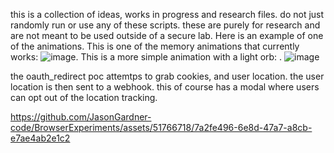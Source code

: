this is a collection of ideas, works in progress and research files. do not just randomly run or use any of these scripts. these are purely for research and are not meant to be used outside of a secure lab. Here is an example of one of the animations. This is one of the memory animations that currently works: ![image](https://github.com/JasonGardner-code/BrowserExperiments/assets/51766718/a36b40af-02da-4560-9840-03d985bac817). This is a more simple animation with a light orb: . ![image](https://github.com/JasonGardner-code/BrowserExperiments/assets/51766718/0d07b3bb-a38a-452d-a457-45d6ab2dcf67)

the oauth_redirect poc attemtps to grab cookies, and user location. the user location is then sent to a webhook. this of course has a modal where users can opt out of the location tracking.


https://github.com/JasonGardner-code/BrowserExperiments/assets/51766718/7a2fe496-6e8d-47a7-a8cb-e7ae4ab2e1c2


 
